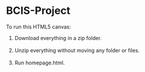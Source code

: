 # BCIS-Project
<p>To run this HTML5 canvas:</br>
<ol>
<li>Download everything in a zip folder.</li></br>
<li>Unzip everything without moving any folder or files.</li></br>
<li>Run homepage.html.</li>
</ol>
</p>
